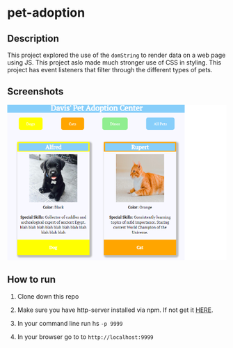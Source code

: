 # pet-adoption

## Description
This project explored the use of the `domString` to render data on a web page using JS. This project aslo made much stronger use of CSS in styling. This project has event listeners that filter through the different types of pets.

## Screenshots
![Pets](screenshots/pets.png)

## How to run
1. Clone down this repo

1. Make sure you have http-server installed via npm. If not get it [HERE](https://www.npmjs.com/package/http-server).

1. In your command line run hs `-p 9999`

1. In your browser go to to `http://localhost:9999`
